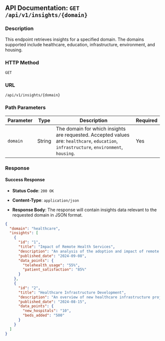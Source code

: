 ## API Documentation: `GET /api/v1/insights/{domain}`

### Description
This endpoint retrieves insights for a specified domain. The domains supported include healthcare, education, infrastructure, environment, and housing.

### HTTP Method
`GET`

### URL
`/api/v1/insights/{domain}`

### Path Parameters

| Parameter | Type   | Description                                                 | Required |
|-----------|--------|-------------------------------------------------------------|----------|
| `domain`  | String | The domain for which insights are requested. Accepted values are: `healthcare`, `education`, `infrastructure`, `environment`, `housing`. | Yes      |

### Response

#### Success Response

- **Status Code**: `200 OK`

- **Content-Type**: `application/json`

- **Response Body**: The response will contain insights data relevant to the requested domain in JSON format.

```json
{
  "domain": "healthcare",
  "insights": [
    {
      "id": "1",
      "title": "Impact of Remote Health Services",
      "description": "An analysis of the adoption and impact of remote health services.",
      "published_date": "2024-09-08",
      "data_points": {
        "telehealth_usage": "55%",
        "patient_satisfaction": "85%"
      }
    },
    {
      "id": "2",
      "title": "Healthcare Infrastructure Development",
      "description": "An overview of new healthcare infrastructure projects.",
      "published_date": "2024-08-15",
      "data_points": {
        "new_hospitals": "10",
        "beds_added": "500"
      }
    }
  ]
}
```
